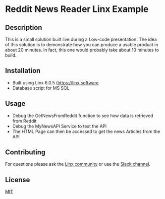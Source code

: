 # Reddit News Reader Linx Example

## Description

This is a small solution built live during a Low-code presentation. The idea of this solution is to demonstrate how you can produce a usable product in about 20 minutes. In fact, this one would probably take about 10 minutes to build.

## Installation

- Built using Linx 6.0.5 (https://linx.software
- Database script for MS SQL

## Usage

- Debug the GetNewsFromReddit function to see how data is retrieved from Reddit
- Debug the MyNewsAPI Service to test the API
- The HTML Page can then be accessed to get the news Articles from the API

## Contributing

For questions please ask the [Linx community](https://linx/software/community) or use the [Slack channel](https://linxsoftware.slack.com/archives/C01FLBC1XNX). 

## License

[MIT](https://github.com/linx-software/template-repo/blob/main/LICENSE.txt)
